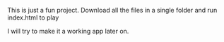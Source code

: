 This is just a fun project. Download all the files in a single folder and run index.html to play

I will try to make it a working app later on.
